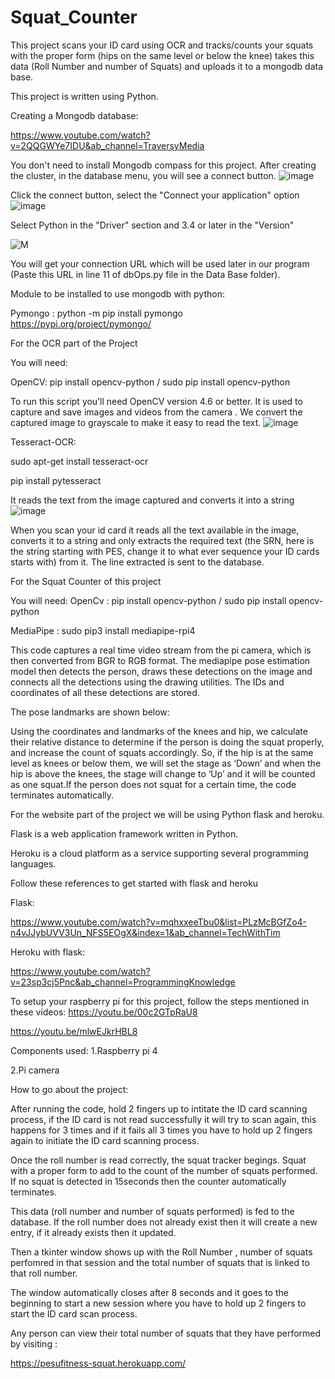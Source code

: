 # Squat_Counter

This project scans your ID card using OCR and tracks/counts your squats with the proper form (hips on the same level or below the knee) takes this data (Roll Number and number of Squats) and uploads it to a mongodb data base.

This project is written using Python.


Creating a Mongodb database:

https://www.youtube.com/watch?v=2QQGWYe7IDU&ab_channel=TraversyMedia

You don't need to install Mongodb compass for this project.
After creating the cluster, in the database menu, you will see a connect button.
![image](https://user-images.githubusercontent.com/75878205/182916551-f84f4a53-7a6b-44a4-9544-37a5969a4b26.png)

Click the connect button, select the "Connect your application" option 
![image](https://user-images.githubusercontent.com/75878205/182916866-0f6c0db3-ae10-4a85-b758-c0ace2af2e0d.png)

Select Python in the "Driver" section and 3.4 or later in the "Version"

![M](https://user-images.githubusercontent.com/75878205/183059830-387cb286-8521-4309-9872-13512805a1e2.jpg)


You will get your connection URL which will be used later in our program (Paste this URL in line 11 of dbOps.py file in the Data Base folder).

Module to be installed to use mongodb with python:

Pymongo : python -m pip install pymongo
https://pypi.org/project/pymongo/

For the OCR part of the Project 

You will need:

OpenCV: pip install opencv-python / sudo pip install opencv-python

To run this script you’ll need OpenCV version 4.6 or better.
It is used to capture and save images and videos from the camera .
We convert the captured image to grayscale to make it easy to read the text.
![image](https://user-images.githubusercontent.com/75878205/183060135-0c362dc2-0b75-4818-88b6-4cd8f790fe15.png)

Tesseract-OCR: 

sudo apt-get install tesseract-ocr

pip install pytesseract

It reads the text from the image captured and converts it into a string 
![image](https://user-images.githubusercontent.com/75878205/183060224-7bcd7bbe-b2f0-4e0b-85b1-95e059b990bd.png)

When you scan your id card it reads all the text available in the image, converts it to a string and only extracts the required text (the SRN, here is the string starting with PES, change it to what ever sequence your ID cards starts with) from it. The line extracted is sent to the database.

For the Squat Counter of this project 

You will need:
OpenCv : pip install opencv-python / sudo pip install opencv-python

MediaPipe : sudo pip3 install mediapipe-rpi4

This code captures a real time video stream from the pi camera, which is then converted from BGR to RGB format. The mediapipe pose estimation model then detects the person, draws these detections on the image and connects all the detections using the drawing utilities. The IDs and coordinates of all these detections are stored. 

The pose landmarks are shown below:



Using the coordinates and landmarks of the knees and hip, we calculate their relative distance to determine if the person is doing the squat properly, and increase the count of squats accordingly. So, if the hip is at the same level as knees or below them, we will set the stage as ‘Down’ and when the hip is above the knees, the stage will change to ‘Up’ and it will be counted as one squat.If the person does not squat for a certain time, the code terminates automatically.


For the website part of the project we will be using Python flask and heroku.

Flask is a web application framework written in Python.

Heroku is a cloud platform as a service supporting several programming languages.

Follow these references to get started with flask and heroku

Flask:

https://www.youtube.com/watch?v=mqhxxeeTbu0&list=PLzMcBGfZo4-n4vJJybUVV3Un_NFS5EOgX&index=1&ab_channel=TechWithTim

Heroku with flask:

https://www.youtube.com/watch?v=23sp3cj5Pnc&ab_channel=ProgrammingKnowledge

To setup your raspberry pi for this project, follow the steps mentioned in these videos:
https://youtu.be/00c2GTpRaU8

https://youtu.be/mlwEJkrHBL8

Components used:
1.Raspberry pi 4

2.Pi camera


How to go about the project:

After running the code, hold 2 fingers up to intitate the ID card scanning process, if the ID card is not read successfully it will try to scan again, this happens for 3 times and if it fails all 3 times you have to hold up 2 fingers again to initiate the ID card scanning process.

Once the roll number is read correctly, the squat tracker begings. Squat with a proper form to add to the count of the number of squats performed. If no squat is detected in 15seconds then the counter automatically terminates.

This data (roll number and number of squats performed) is fed to the database. If the roll number does not already exist then it will create a new entry, if it already exists then it updated.

Then a tkinter window shows up with the Roll Number , number of squats perfomred in that session and the total number of squats that is linked to that roll number.

The window automatically closes after 8 seconds and it goes to the beginning to start a new session where you have to hold up 2 fingers to start the ID card scan process.

Any person can view their total number of squats that they have performed by visiting :

https://pesufitness-squat.herokuapp.com/
